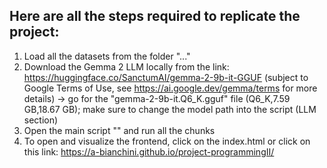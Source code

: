 ## Here are all the steps required to replicate the project:
1. Load all the datasets from the folder "..."
2. Download the Gemma 2 LLM locally from the link: https://huggingface.co/SanctumAI/gemma-2-9b-it-GGUF (subject to Google Terms of Use, see https://ai.google.dev/gemma/terms for more details) -> go for the "gemma-2-9b-it.Q6_K.gguf" file (Q6_K,7.59 GB,18.67 GB); make sure to change the model path into the script (LLM section)
3. Open the main script "" and run all the chunks
4. To open and visualize the frontend, click on the index.html or click on this link: https://a-bianchini.github.io/project-programmingII/
